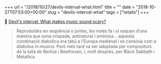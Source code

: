 +++
url = "/2018/10/27/devils-interval-what.html"
title = ""
date = "2018-10-27T07:53:00+00:00"
slug = "devils-interval-what"
tags = ["retalls"]
+++

📎 [Devil's interval: What makes music sound scary?](https://qz.com/quartzy/1429949/devils-interval-what-makes-music-sound-scary/)

> Reproduïdes en seqüència o juntes, les notes fa i si xoquen d’una manera que sona crispada, antinatural i ominosa… aquesta combinació diabòlica era tabú a l’Europa medieval i es coneixia com a *diabolus in musica*. Però més tard va ser adoptada per compositors de la talla de Berlioz i Beethoven, i, molt després, per Black Sabbath i Metallica.
